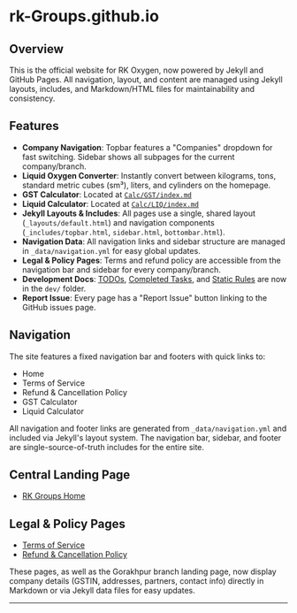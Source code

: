 
# rk-Groups.github.io

## Overview

This is the official website for RK Oxygen, now powered by Jekyll and GitHub Pages. All navigation, layout, and content are managed using Jekyll layouts, includes, and Markdown/HTML files for maintainability and consistency.

## Features
- **Company Navigation**: Topbar features a "Companies" dropdown for fast switching. Sidebar shows all subpages for the current company/branch.
- **Liquid Oxygen Converter**: Instantly convert between kilograms, tons, standard metric cubes (sm³), liters, and cylinders on the homepage.
- **GST Calculator**: Located at [`Calc/GST/index.md`](Calc/GST/index.md)
- **Liquid Calculator**: Located at [`Calc/LIQ/index.md`](Calc/LIQ/index.md)
- **Jekyll Layouts & Includes**: All pages use a single, shared layout (`_layouts/default.html`) and navigation components (`_includes/topbar.html`, `sidebar.html`, `bottombar.html`).
- **Navigation Data**: All navigation links and sidebar structure are managed in `_data/navigation.yml` for easy global updates.
- **Legal & Policy Pages**: Terms and refund policy are accessible from the navigation bar and sidebar for every company/branch.
- **Development Docs**: [TODOs](dev/TODO.md), [Completed Tasks](dev/COMPLETED.md), and [Static Rules](dev/STATIC_RULES.md) are now in the `dev/` folder.
- **Report Issue**: Every page has a "Report Issue" button linking to the GitHub issues page.

## Navigation
The site features a fixed navigation bar and footers with quick links to:
- Home
- Terms of Service
- Refund & Cancellation Policy
- GST Calculator
- Liquid Calculator


All navigation and footer links are generated from `_data/navigation.yml` and included via Jekyll's layout system. The navigation bar, sidebar, and footer are single-source-of-truth includes for the entire site.


## Central Landing Page

- [RK Groups Home](index.md)

## Legal & Policy Pages


- [Terms of Service](companies/rk-oxygen/gorakhpur/terms.md)
- [Refund & Cancellation Policy](companies/rk-oxygen/gorakhpur/refund-policy.md)

These pages, as well as the Gorakhpur branch landing page, now display company details (GSTIN, addresses, partners, contact info) directly in Markdown or via Jekyll data files for easy updates.

---
